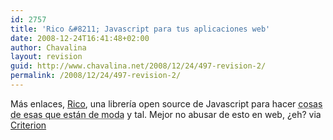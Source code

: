 ```yaml
---
id: 2757
title: 'Rico &#8211; Javascript para tus aplicaciones web'
date: 2008-12-24T16:41:48+02:00
author: Chavalina
layout: revision
guid: http://www.chavalina.net/2008/12/24/497-revision-2/
permalink: /2008/12/24/497-revision-2/
---
```

Más enlaces, <a href="http://openrico.org/home.page" target="_blank">Rico</a>, una librer&iacute;a open source de Javascript para hacer <acronym title="AJAX (pino)">cosas de esas que están de moda</acronym> y tal. Mejor no abusar de esto en web, &iquest;eh? via <a href="http://www.criteriondg.info/wordpress/archives/2005/06/17/rico/" target="_blank">Criterion</a>